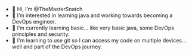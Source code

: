 - 👋 Hi, I’m @TheMasterSnatch
- 👀 I’m interested in learning java and working towards becoming a DevOps engineer.
- 🌱 I’m currently learning basic... like very basic java, some DevOps principles and security.
- 💞️ I'm learning to use git so I can access my code on multiple devices... well and part of the DevOps journey.

<!---
TheMasterSnatch/TheMasterSnatch is a ✨ special ✨ repository because its `README.md` (this file) appears on your GitHub profile.
You can click the Preview link to take a look at your changes.
--->
